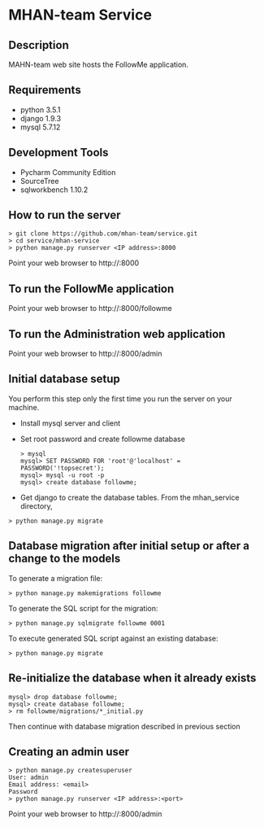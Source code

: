 #  MHAN-team Service

## Description

MAHN-team web site hosts the FollowMe application.

## Requirements

* python 3.5.1
* django 1.9.3
* mysql 5.7.12

## Development Tools

* Pycharm Community Edition
* SourceTree
* sqlworkbench 1.10.2

## How to run the server

```
> git clone https://github.com/mhan-team/service.git
> cd service/mhan-service
> python manage.py runserver <IP address>:8000
```

Point your web browser to http://<IP address>:8000

## To run the FollowMe application

Point your web browser to http://<IP address>:8000/followme

## To run the Administration web application

Point your web browser to http://<IP address>:8000/admin

## Initial database setup

You perform this step only the first time you run the server on your machine.

* Install mysql server and client
* Set root password and create followme database

    ```
    > mysql
    mysql> SET PASSWORD FOR 'root'@'localhost' = PASSWORD('!topsecret');
    mysql> mysql -u root -p
    mysql> create database followme;
    ```
* Get django to create the database tables.  From the mhan_service directory,

```
> python manage.py migrate
```

## Database migration after initial setup or after a change to the models

To generate a migration file:

```
> python manage.py makemigrations followme
```

To generate the SQL script for the migration:

```
> python manage.py sqlmigrate followme 0001
```
To execute generated SQL script against an existing database:

```
> python manage.py migrate
```

## Re-initialize the database when it already exists

```
mysql> drop database followme;
mysql> create database followme;
> rm followme/migrations/*_initial.py
```

Then continue with database migration described in previous section

## Creating an admin user

```
> python manage.py createsuperuser
User: admin
Email address: <email>
Password
> python manage.py runserver <IP address>:<port>
```
Point your web browser to http://<IP address>:8000/admin
